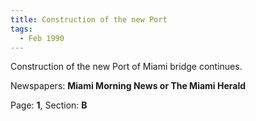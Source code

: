 ```yaml
---  
title: Construction of the new Port  
tags:  
  - Feb 1990  
---  
```

  
Construction of the new Port of Miami bridge continues.  
  
Newspapers: **Miami Morning News or The Miami Herald**  
  
Page: **1**, Section: **B** 

